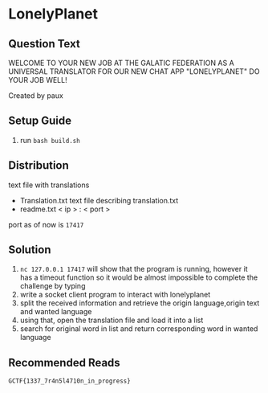 # LonelyPlanet

## Question Text

WELCOME TO YOUR NEW JOB AT THE GALATIC FEDERATION AS A UNIVERSAL TRANSLATOR FOR OUR NEW CHAT APP "LONELYPLANET" DO YOUR JOB WELL!

Created by paux

## Setup Guide
1. run `bash build.sh`

## Distribution
text file with translations
- Translation.txt
text file describing translation.txt
- readme.txt
< ip > : < port >

port as of now is `17417`
## Solution
1.	`nc 127.0.0.1 17417` will show that the program is running, however it has a timeout function so it would be almost impossible to complete the challenge by typing
2.	write a socket client program to interact with lonelyplanet
3.	split the received information and retrieve the origin language,origin text and wanted language
4.	using that, open the translation file and load it into a list 
5.	search for original word in list and return corresponding word in wanted language

## Recommended Reads
`GCTF{1337_7r4n5l4710n_in_progress}`
